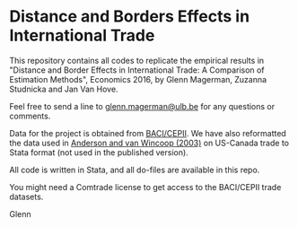# Distance and Borders Effects in International Trade

This repository contains all codes to replicate the empirical results in "Distance and Border Effects in International Trade: A Comparison of Estimation Methods", Economics 2016, by Glenn Magerman, Zuzanna Studnicka and Jan Van Hove.

Feel free to send a line to glenn.magerman@ulb.be for any questions or comments.

Data for the project is obtained from [BACI/CEPII](http://www.cepii.fr/cepii/en/bdd_modele/presentation.asp?id=1).
We have also reformatted the data used in [Anderson and van Wincoop (2003)](https://www.aeaweb.org/articles?id=10.1257/000282803321455214) on US-Canada trade to Stata format (not used in the published version).

All code is written in Stata, and all do-files are available in this repo. 

You might need a Comtrade license to get access to the BACI/CEPII trade datasets.

Glenn
